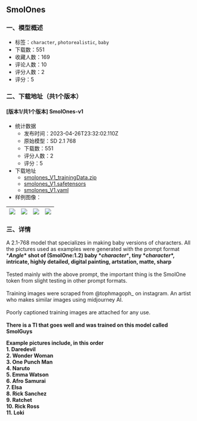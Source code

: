 ## SmolOnes
### 一、模型概述

- 标签：`character`, `photorealistic`, `baby`
- 下载数：551
- 收藏人数：169
- 评论人数：10
- 评分人数：2
- 评分：5

### 二、下载地址（共1个版本）

#### [版本1/共1个版本] SmolOnes-v1

- 统计数据
  - 发布时间：2023-04-26T23:32:02.110Z
  - 原始模型：SD 2.1 768
  - 下载数：551
  - 评分人数：2
  - 评分：5
- 下载地址
  - [smolones_V1_trainingData.zip](https://civitai.com/api/download/models/6059?type=Training%20Data)
  - [smolones_V1.safetensors](https://civitai.com/api/download/models/6059)
  - [smolones_V1.yaml](https://civitai.com/api/download/models/6059?type=Config&format=Other)
- 样例图像：

| <img src="https://image.civitai.com/xG1nkqKTMzGDvpLrqFT7WA/ab3cc3d6-8996-4f4b-4d6c-15af2346bd00/width=450/52118.jpeg" /> | <img src="https://image.civitai.com/xG1nkqKTMzGDvpLrqFT7WA/6cf0bf08-647c-4f4e-320f-8811b9755300/width=450/52128.jpeg" /> | <img src="https://image.civitai.com/xG1nkqKTMzGDvpLrqFT7WA/d7baa0be-b217-4a56-e379-4bb2197c7400/width=450/52127.jpeg" /> | <img src="https://image.civitai.com/xG1nkqKTMzGDvpLrqFT7WA/9224c4a3-d584-459a-a47e-68b7671af100/width=450/52126.jpeg" /> |
| ---- | ---- | ---- | ---- |


### 三、详情
<p>A 2.1-768 model that specializes in making baby versions of characters.  All the pictures used as examples were generated with the prompt format <br />*<strong><em>Angle</em>* shot of (SmolOne:1.2) baby *<em>character</em></strong>*<strong>, tiny *<em>character</em>*, intricate, highly detailed, digital painting, artstation, matte, sharp</strong><br /><br />Tested mainly with the above prompt, the important thing is the SmolOne token from slight testing in other prompt formats.  <br /><br />Training images were scraped from @tophmagoph_ on instagram. An artist who makes similar images using midjourney AI.  <br /><br />Poorly captioned training images are attached for any use.<br /><br /><strong>There is a TI that goes well and was trained on this model called SmolGuys</strong></p><p><strong>Example pictures include, in this order </strong><br /><strong>1. Daredevil</strong><br /><strong>2. Wonder Woman</strong><br /><strong>3. One Punch Man</strong><br /><strong>4. Naruto</strong><br /><strong>5. Emma Watson</strong><br /><strong>6. Afro Samurai</strong><br /><strong>7. Elsa</strong><br /><strong>8. Rick Sanchez</strong><br /><strong>9. Ratchet</strong><br /><strong>10. Rick Ross</strong><br /><strong>11. Loki</strong></p>